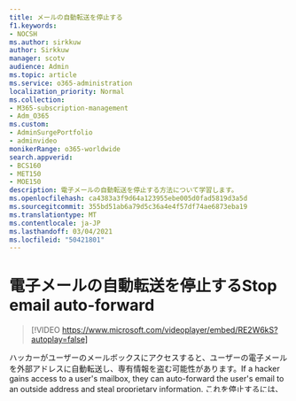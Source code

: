 ```yaml
---
title: メールの自動転送を停止する
f1.keywords:
- NOCSH
ms.author: sirkkuw
author: Sirkkuw
manager: scotv
audience: Admin
ms.topic: article
ms.service: o365-administration
localization_priority: Normal
ms.collection:
- M365-subscription-management
- Adm_O365
ms.custom:
- AdminSurgePortfolio
- adminvideo
monikerRange: o365-worldwide
search.appverid:
- BCS160
- MET150
- MOE150
description: 電子メールの自動転送を停止する方法について学習します。
ms.openlocfilehash: ca4383a3f9d64a123955ebe005d0fad5819d3a5d
ms.sourcegitcommit: 355bd51ab6a79d5c36a4e4f57df74ae6873eba19
ms.translationtype: MT
ms.contentlocale: ja-JP
ms.lasthandoff: 03/04/2021
ms.locfileid: "50421801"
---
```

# <a name="stop-email-auto-forward"></a><span data-ttu-id="7d699-103">電子メールの自動転送を停止する</span><span class="sxs-lookup"><span data-stu-id="7d699-103">Stop email auto-forward</span></span>

> [!VIDEO https://www.microsoft.com/videoplayer/embed/RE2W6kS?autoplay=false]

<span data-ttu-id="7d699-104">ハッカーがユーザーのメールボックスにアクセスすると、ユーザーの電子メールを外部アドレスに自動転送し、専有情報を盗む可能性があります。</span><span class="sxs-lookup"><span data-stu-id="7d699-104">If a hacker gains access to a user's mailbox, they can auto-forward the user's email to an outside address and steal proprietary information.</span></span> <span data-ttu-id="7d699-105">これを停止するには、メール フロー ルールを作成します。</span><span class="sxs-lookup"><span data-stu-id="7d699-105">You can stop this by creating a mail flow rule.</span></span>

## <a name="try-it"></a><span data-ttu-id="7d699-106">演習</span><span class="sxs-lookup"><span data-stu-id="7d699-106">Try it!</span></span>

1. <span data-ttu-id="7d699-107">Microsoft 365 管理センターで **、[Exchange]** **[メール** フロー]を選択し、[ルール] タブでプラス記号を選択し、[新しいルールの作成]**を選択します**。</span><span class="sxs-lookup"><span data-stu-id="7d699-107">From the Microsoft 365 admin center, select **Exchange**, **mail flow**, and on the **rules** tab, select the plus sign and choose **create a new rule**.</span></span>
1. <span data-ttu-id="7d699-108">[その **他のオプション] を選択します**。</span><span class="sxs-lookup"><span data-stu-id="7d699-108">Select **More options**.</span></span> <span data-ttu-id="7d699-109">新しいルールの名前を指定します。</span><span class="sxs-lookup"><span data-stu-id="7d699-109">Name your new rule.</span></span>
1. <span data-ttu-id="7d699-110">次に、ドロップダウンを開いて、送信者を選択し、外部内部である場合にこのルール **を適用します**。</span><span class="sxs-lookup"><span data-stu-id="7d699-110">Then open the drop-down for **apply this rule if**, select **the sender**, and then **is external internal**.</span></span>
1. <span data-ttu-id="7d699-111">[組織内 **] を選択し\*\*\*\*、[OK] を選択します**。</span><span class="sxs-lookup"><span data-stu-id="7d699-111">Select **Inside the organization**, and then **OK**.</span></span>
1. <span data-ttu-id="7d699-112">[ **条件の追加]** を選択し、ドロップダウンを開き、[メッセージのプロパティ] を **選択して**、メッセージ **の種類を指定します**。</span><span class="sxs-lookup"><span data-stu-id="7d699-112">Choose **add condition**, open the drop-down, select **The message properties**, then **include the message type**.</span></span>
1. <span data-ttu-id="7d699-113">[メッセージの **種類の選択] ドロップダウン** を開き、[**自動転送] を選択し\*\*\*\*、[OK] を選択します**。</span><span class="sxs-lookup"><span data-stu-id="7d699-113">Open the **select message type** drop-down, choose **Auto-forward**, then **OK**.</span></span>
1. <span data-ttu-id="7d699-114">[次の **操作を行う** ] ドロップダウンを開き、[メッセージをブロックする] **を選択し**、メッセージを拒否 **して説明を含める**。</span><span class="sxs-lookup"><span data-stu-id="7d699-114">Open the **Do the following** drop-down, select **Block the message**, then **reject the message and include an explanation**.</span></span>
1. <span data-ttu-id="7d699-115">説明のメッセージ テキストを入力し **、[OK] を選択します**。</span><span class="sxs-lookup"><span data-stu-id="7d699-115">Enter the message text for your explanation, then select **OK**.</span></span>
1. <span data-ttu-id="7d699-116">一番下までスクロールし、[保存] を **選択します**。</span><span class="sxs-lookup"><span data-stu-id="7d699-116">Scroll to the bottom and select **Save**.</span></span>

    <span data-ttu-id="7d699-117">ルールが作成され、ハッカーはメッセージを自動転送できなくなりました。</span><span class="sxs-lookup"><span data-stu-id="7d699-117">Your rule has been created, and hackers will no longer be able to auto-forward messages.</span></span>